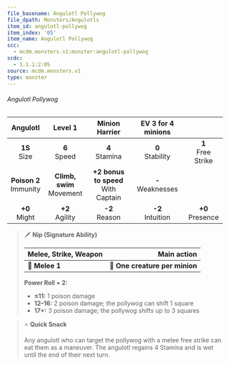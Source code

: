 ```yaml
---
file_basename: Angulotl Pollywog
file_dpath: Monsters/Angulotls
item_id: angulotl-pollywog
item_index: '05'
item_name: Angulotl Pollywog
scc:
  - mcdm.monsters.v1:monster:angulotl-pollywog
scdc:
  - 1.1.1:2:05
source: mcdm.monsters.v1
type: monster
---
```


###### Angulotl Pollywog

|          Angulotl          |            Level 1            |             Minion Harrier              |  EV 3 for 4 minions   |                        |
| :------------------------: | :---------------------------: | :-------------------------------------: | :-------------------: | :--------------------: |
|      **1S**<br/> Size      |       **6**<br/> Speed        |           **4**<br/> Stamina            | **0**<br/> Stability  | **1**<br/> Free Strike |
| **Poison 2**<br/> Immunity | **Climb, swim**<br/> Movement | **+2 bonus to speed**<br/> With Captain | **-**<br/> Weaknesses |                        |
|     **+0**<br/> Might      |      **+2**<br/> Agility      |           **-2**<br/> Reason            | **-2**<br/> Intuition |  **+0**<br/> Presence  |

<!-- -->
> 🗡 **Nip (Signature Ability)**
>
> | **Melee, Strike, Weapon** |                **Main action** |
> | ------------------------- | -----------------------------: |
> | **📏 Melee 1**            | **🎯 One creature per minion** |
>
> **Power Roll + 2:**
>
> - **≤11:** 1 poison damage
> - **12–16:** 2 poison damage; the pollywog can shift 1 square
> - **17+:** 3 poison damage; the pollywog shifts up to 3 squares

<!-- -->
> ⭐️ **Quick Snack**
>
> Any angulotl who can target the pollywog with a melee free strike can eat them as a maneuver. The angulotl regains 4 Stamina and is wet until the end of their next turn.
